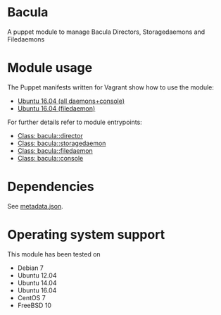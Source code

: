 # Bacula

A puppet module to manage Bacula Directors, Storagedaemons and Filedaemons

# Module usage

The Puppet manifests written for Vagrant show how to use the module:

* [Ubuntu 16.04 (all daemons+console)](vagrant/ubuntu-1604-all.pp)
* [Ubuntu 16.04 (filedaemon)](vagrant/ubuntu-1604-fd.pp)

For further details refer to module entrypoints:

* [Class: bacula::director](manifests/director.pp)
* [Class: bacula::storagedaemon](manifests/storagedaemon.pp)
* [Class: bacula::filedaemon](manifests/filedaemon.pp)
* [Class: bacula::console](manifests/console.pp)

# Dependencies

See [metadata.json](metadata.json).

# Operating system support

This module has been tested on

* Debian 7
* Ubuntu 12.04
* Ubuntu 14.04
* Ubuntu 16.04
* CentOS 7
* FreeBSD 10

